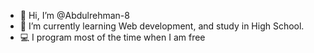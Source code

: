 - 👋 Hi, I’m @Abdulrehman-8
- 🌱 I’m currently learning Web development, and study in High School.
- 💻 I program most of the time when I am free

<!---
Abdulrehman-8/Abdulrehman-8 is a ✨ special ✨ repository because its `README.md` (this file) appears on your GitHub profile.
You can click the Preview link to take a look at your changes.
--->
